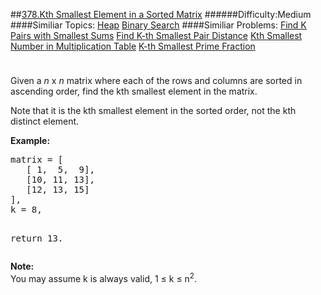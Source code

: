 ##[378.Kth Smallest Element in a Sorted Matrix](https://leetcode.com/problems/kth-smallest-element-in-a-sorted-matrix/description/ "378.Kth Smallest Element in a Sorted Matrix")
######Difficulty:Medium
####Similiar Topics:
  [Heap](https://leetcode.com//tag/heap)  [Binary Search](https://leetcode.com//tag/binary-search)
####Similiar Problems:
  [Find K Pairs with Smallest Sums](https://leetcode.com//problems/find-k-pairs-with-smallest-sums)  [Find K-th Smallest Pair Distance](https://leetcode.com//problems/find-k-th-smallest-pair-distance)  [Kth Smallest Number in Multiplication Table](https://leetcode.com//problems/kth-smallest-number-in-multiplication-table)  [K-th Smallest Prime Fraction](https://leetcode.com//problems/k-th-smallest-prime-fraction)
<div class="question-description__3U1T" style="padding-top: 10px;"><div><p>Given a <i>n</i> x <i>n</i> matrix where each of the rows and columns are sorted in ascending order, find the kth smallest element in the matrix.</p>

<p>
Note that it is the kth smallest element in the sorted order, not the kth distinct element.
</p>

<p><b>Example:</b>
</p><pre>matrix = [
   [ 1,  5,  9],
   [10, 11, 13],
   [12, 13, 15]
],
k = 8,

return 13.
</pre>
<p/>

<p><b>Note: </b><br/>
You may assume k is always valid, 1 &#8804; k &#8804; n<sup>2</sup>.</p></div></div><div> </div><div> </div><div> </div><div> </div><div> </div><div> </div><div> </div><div> </div><div> </div><div> </div><div> </div><div> </div><div> </div><div> </div><div> </div><div> </div><div> </div><div> </div><div> </div><div> </div><div> </div><div> </div><div> </div><div> </div><div> </div><div> </div><div> </div><div> </div><div> </div><div> </div><div> </div><div> </div><div> </div><div> </div><div> </div><div> </div><div> </div><div> </div><div> </div><div> </div><div> </div><div> </div><div> </div><div> </div><div> </div><div> </div><div> </div><div> </div><div> </div><div> </div><div> </div><div> </div><div> </div><div> </div><div> </div><div> </div><div> </div><div> </div><div> </div><div> </div><div> </div><div> </div><div> </div><div> </div><div> </div><div> </div><div> </div><div> </div><div> </div><div> </div><div> </div><div> </div><div> </div><div> </div><div> </div><div> </div><div> </div><div> </div><div> </div><div> </div><div> </div><div> </div><div> </div><div> </div><div> </div><div> </div><div> </div><div> </div><div> </div><div> </div><div> </div><div> </div><div> </div><div> </div><div> </div><div> </div><div> </div><div> </div><div> </div><div> </div><div> </div><div> </div><div> </div><div> </div><div> </div><div> </div><div> </div><div> </div><div> </div><div> </div><div> </div><div> </div>